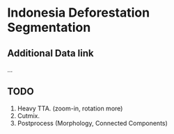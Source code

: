 # Indonesia Deforestation Segmentation

## Additional Data link
...

## TODO
1. Heavy TTA. (zoom-in, rotation more)
2. Cutmix.
3. Postprocess (Morphology, Connected Components)